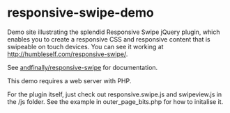 responsive-swipe-demo
=====================

Demo site illustrating the splendid Responsive Swipe jQuery plugin, which enables you to create a responsive CSS and responsive content that is swipeable on touch devices. You can see it working at <a href="http://humbleself.com/responsive-swipe/">http://humbleself.com/responsive-swipe/</a>.

See <a href="https://github.com/andfinally/responsive-swipe">andfinally/responsive-swipe</a> for documentation.

This demo requires a web server with PHP.

For the plugin itself, just check out responsive.swipe.js and swipeview.js in the /js folder. See the example in outer_page_bits.php for how to initalise it.